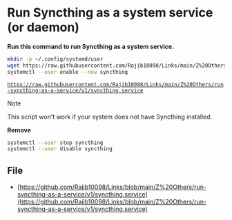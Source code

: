 # Run Syncthing as a system service (or daemon)

**Run this command to run Syncthing as a system service.**

  ```bash
  mkdir -p ~/.config/systemd/user 
  wget https://raw.githubusercontent.com/Rajib10098/Links/main/Z%20Others/run-syncthing-as-a-service/v1/syncthing.service -O ~/.config/systemd  /user/syncthing.service 
  systemctl --user enable --now syncthing
  ```

[`https://raw.githubusercontent.com/Rajib10098/Links/main/Z%20Others/run-syncthing-as-a-service/v1/syncthing.service`](https://raw.githubusercontent.com/Rajib10098/Links/main/Z%20Others/run-syncthing-as-a-service/v1/syncthing.service)


> [!NOTE]
> This script won't work if your system does not have Syncthing installed.


**Remove**

```bash
systemctl --user stop syncthing 
systemctl --user disable syncthing
```

## File

- [https://github.com/Rajib10098/Links/blob/main/Z%20Others/run-syncthing-as-a-service/v1/syncthing.service](https://github.com/Rajib10098/Links/blob/main/Z%20Others/run-syncthing-as-a-service/v1/syncthing.service)
